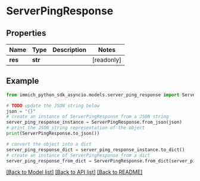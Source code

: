 # ServerPingResponse


## Properties

Name | Type | Description | Notes
------------ | ------------- | ------------- | -------------
**res** | **str** |  | [readonly] 

## Example

```python
from immich_python_sdk_asyncio.models.server_ping_response import ServerPingResponse

# TODO update the JSON string below
json = "{}"
# create an instance of ServerPingResponse from a JSON string
server_ping_response_instance = ServerPingResponse.from_json(json)
# print the JSON string representation of the object
print(ServerPingResponse.to_json())

# convert the object into a dict
server_ping_response_dict = server_ping_response_instance.to_dict()
# create an instance of ServerPingResponse from a dict
server_ping_response_from_dict = ServerPingResponse.from_dict(server_ping_response_dict)
```
[[Back to Model list]](../README.md#documentation-for-models) [[Back to API list]](../README.md#documentation-for-api-endpoints) [[Back to README]](../README.md)


